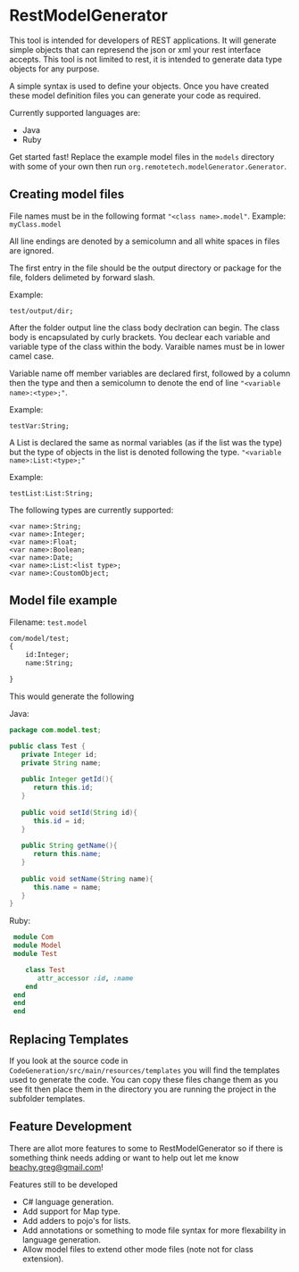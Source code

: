 RestModelGenerator
==================

This tool is intended for developers of REST applications. It will generate simple objects that can represend the json or xml your rest interface accepts. This tool is not limited to rest, it is intended to generate data type objects for any purpose.

A simple syntax is used to define your objects. Once you have created these model definition files you can generate your code as required.

Currently supported languages are:

+ Java
+ Ruby

Get started fast! Replace the example model files in the `models` directory with some of your own then run `org.remotetech.modelGenerator.Generator`. 

Creating model files
--------------------

File names must be in the following format `"<class name>.model"`. Example: `myClass.model`

All line endings are denoted by a semicolumn and all white spaces in files are ignored.

The first entry in the file should be the output directory or package for the file, folders delimeted by forward slash. 

Example:
```
test/output/dir;
```

After the folder output line the class body declration can begin. The class body is encapsulated by curly brackets. You declear each variable and variable type of the class within the body. Varaible names must be in lower camel case.

Variable name off member variables are declared first, followed by a column then the type and then a semicolumn to denote the end of line `"<variable name>:<type>;"`.

Example:
```
testVar:String;
```

A List is declared the same as normal variables (as if the list was the type) but the type of objects in the list is denoted following the type. `"<variable name>:List:<type>;"`

Example:
```
testList:List:String;
```

The following types are currently supported:
```
<var name>:String;
<var name>:Integer;
<var name>:Float;
<var name>:Boolean;
<var name>:Date;
<var name>:List:<list type>;
<var name>:CoustomObject;
```

Model file example
----------------------
Filename: `test.model`
```html
com/model/test;
{
    id:Integer;
    name:String;

}
```

This would generate the following

Java:
```java
package com.model.test;

public class Test {
   private Integer id;
   private String name;
   
   public Integer getId(){
      return this.id;
   }
   
   public void setId(String id){
      this.id = id;
   }
   
   public String getName(){
      return this.name;
   }
   
   public void setName(String name){
      this.name = name;
   }
}
```

Ruby:
```ruby
 module Com 
 module Model 
 module Test 

    class Test
       attr_accessor :id, :name
    end
 end
 end
 end
```
Replacing Templates
--------------------
If you look at the source code in `CodeGeneration/src/main/resources/templates` you will find the templates used to generate the code. You can copy these files change them as you see fit then place them in the directory you are running the project in the subfolder templates.

Feature Development
---------------------
There are allot more features to some to RestModelGenerator so if there is something think needs adding or want to help out let me know beachy.greg@gmail.com!

Features still to be developed
+ C# language generation.
+ Add support for Map type.
+ Add adders to pojo's for lists.
+ Add annotations or something to mode file syntax for more flexability in language generation.
+ Allow model files to extend other mode files (note not for class extension). 
